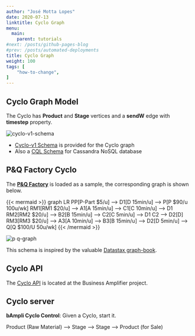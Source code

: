 ```yaml
---
author: "José Motta Lopes"
date: 2020-07-13
linktitle: Cyclo Graph
menu:
  main:
    parent: tutorials
#next: /posts/github-pages-blog
#prev: /posts/automated-deployments
title: Cyclo Graph
weight: 100
tags: [
    "how-to-change",
]
---
```

## Cyclo Graph Model

The Cyclo has **Product** and **Stage** vertices and a **sendW** edge with **timestep** property.

![cyclo-v1-schema](https://user-images.githubusercontent.com/86032/86792421-dad42e80-c040-11ea-98c6-7e7f324c8d1b.jpg)

- [Cyclo-v1 Schema](https://github.com/bampli/bampli/blob/master/datastax/models/cyclo-v1-schema.groovy) is provided for the Cyclo graph
- Also a [CQL Schema](https://github.com/bampli/bampli/blob/master/datastax/models/cyclo-v1-schema.cql) for Cassandra NoSQL database 

## P&Q Factory Cyclo

The [**P&Q Factory**](/docs/posts/pq-factory/) is loaded as a sample, the corresponding graph is shown below.

{{< mermaid >}}
graph LR
    PP[P-Part $5/u] --> D1[D 15min/u] --> P[P $90/u 100u/wk]
    RM1[RM1 $20/u] --> A1[A 15min/u] --> C1[C 10min/u] --> D1
    RM2[RM2 $20/u] --> B2[B 15min/u] --> C2[C 5min/u] --> D1
    C2 --> D2[D]
    RM3[RM3 $20/u] --> A3[A 10min/u] --> B3[B 15min/u] --> D2[D 5min/u] --> Q[Q $100/U 50u/wk]
{{< /mermaid >}}

![p q-graph](https://user-images.githubusercontent.com/86032/86799006-d2332680-c047-11ea-8d02-9da1042c1e51.png)

This schema is inspired by the valuable [Datastax graph-book](https://github.com/datastax/graph-book).

## Cyclo API

The [Cyclo API](https://app.swaggerhub.com/apis/motta/bampli) is located at the Business Amplifier project.

## Cyclo server

**bAmpli Cyclo Control**: Given a Cyclo, start it.

Product (Raw Material) --> Stage --> Stage --> Product (for Sale)
